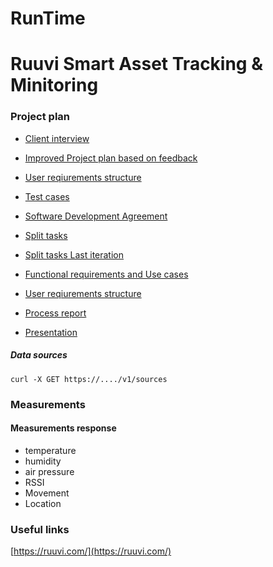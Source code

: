 # RunTime
# Ruuvi Smart Asset Tracking & Minitoring

### Project plan 

- [Client interview]()
- [Improved Project plan based on feedback]()
- [User reqiurements structure]()
- [Test cases]() 
- [Software Development Agreement]()


- [Split tasks]()
- [Split tasks Last iteration]()


- [Functional requirements and Use cases]()
- [User reqiurements structure]()

- [Process report]()
- [Presentation]()



##### Data sources

```
curl -X GET https://..../v1/sources
```

### Measurements

#### Measurements response

- temperature
- humidity
- air pressure
- RSSI
- Movement
- Location

### Useful links

[https://ruuvi.com/](https://ruuvi.com/)
